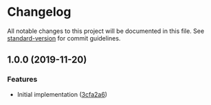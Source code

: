 # Changelog

All notable changes to this project will be documented in this file. See [standard-version](https://github.com/conventional-changelog/standard-version) for commit guidelines.

## 1.0.0 (2019-11-20)


### Features

* Initial implementation ([3cfa2a6](http://cfware///commit/3cfa2a6))
